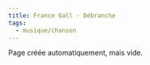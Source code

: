 ```yaml
---
title: France Gall - Débranche
tags:
  - musique/chanson
---
```


Page créée automatiquement, mais vide.
